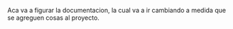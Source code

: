 Aca va a figurar la documentacion, la cual va a ir cambiando a medida que se agreguen cosas al proyecto.
